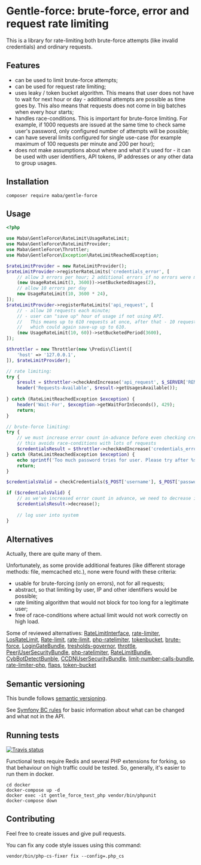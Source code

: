 # Gentle-force: brute-force, error and request rate limiting

This is a library for rate-limiting both brute-force attempts
(like invalid credentials) and ordinary requests.

## Features

- can be used to limit brute-force attempts;
- can be used for request rate limiting;
- uses leaky / token bucket algorithm. This means that user does not have to wait
for next hour or day - additional attempts are possible as time goes by. This
also means that requests does not come in big batches when every hour starts;
- handles race-conditions. This is important for brute-force limiting. For example,
if 1000 requests are issued at the same time to check same user's password, only
configured number of attempts will be possible;
- can have several limits configured for single use-case (for example maximum of
100 requests per minute and 200 per hour);
- does not make assumptions about where and what it's used for - it can be used
with user identifiers, API tokens, IP addresses or any other data to group usages.

## Installation

```
composer require maba/gentle-force
```

## Usage

```php
<?php

use Maba\GentleForce\RateLimit\UsageRateLimit;
use Maba\GentleForce\RateLimitProvider;
use Maba\GentleForce\Throttler;
use Maba\GentleForce\Exception\RateLimitReachedException;

$rateLimitProvider = new RateLimitProvider();
$rateLimitProvider->registerRateLimits('credentials_error', [
    // allow 3 errors per hour; 2 additional errors if no errors were made during last hour
    (new UsageRateLimit(3, 3600))->setBucketedUsages(2),
    // allow 10 errors per day
    new UsageRateLimit(10, 3600 * 24),
]);
$rateLimitProvider->registerRateLimits('api_request', [
    // - allow 10 requests each minute;
    // - user can "save up" hour of usage if not using API.
    //   This means up to 610 requests at once, after that - 10 requests per minute,
    //   which could again save-up up to 610.
    (new UsageRateLimit(10, 60))->setBucketedPeriod(3600),
]);

$throttler = new Throttler(new \Predis\Client([
    'host' => '127.0.0.1',
]), $rateLimitProvider);

// rate limiting:
try {
    $result = $throttler->checkAndIncrease('api_request', $_SERVER['REMOTE_ADDR']);
    header('Requests-Available', $result->getUsagesAvailable());
    
} catch (RateLimitReachedException $exception) {
    header('Wait-For', $exception->getWaitForInSeconds(), 429);
    return;
}

// brute-force limiting:
try {
    // we must increase error count in-advance before even checking credentials
    // this avoids race-conditions with lots of requests
    $credentialsResult = $throttler->checkAndIncrease('credentials_error', $_POST['username']);
} catch (RateLimitReachedException $exception) {
    echo sprintf('Too much password tries for user. Please try after %s seconds', $exception->getWaitForInSeconds());
    return;
}

$credentialsValid = checkCredentials($_POST['username'], $_POST['password']);

if ($credentialsValid) {
    // as we've increased error count in advance, we need to decrease it if everything went fine
    $credentialsResult->decrease();
    
    // log user into system
}
```

## Alternatives

Actually, there are quite many of them.

Unfortunately, as some provide additional features (like different storage methods: file, memcached etc.),
none were found with these criteria:
- usable for brute-forcing (only on errors), not for all requests;
- abstract, so that limiting by user, IP and other identifiers would be possible;
- rate limiting algorithm that would not block for too long for a legitimate user;
- free of race-conditions where actual limit would not work correctly on high load.

Some of reviewed alternatives:
[RateLimitInterface](https://github.com/touhonoob/RateLimitInterface),
[rate-limiter](https://github.com/codeages/rate-limiter),
[LosRateLimit](https://github.com/Lansoweb/LosRateLimit),
[Rate-limit](https://github.com/Prezto/Rate-limit),
[rate-limit](https://github.com/nikolaposa/rate-limit),
[php-ratelimiter](https://github.com/EvolutedNewMedia/php-ratelimiter),
[tokenbucket](https://github.com/fustundag/tokenbucket),
[brute-force](https://github.com/ArmorGames/brute-force),
[LoginGateBundle](https://github.com/anyx/LoginGateBundle),
[tresholds-governor](https://github.com/metaclass-nl/tresholds-governor),
[throttle](https://github.com/sideshowcecil/throttle),
[PeerjUserSecurityBundle](https://github.com/PeerJ/PeerjUserSecurityBundle),
[php-ratelimiter](https://github.com/MyOnlineStore/php-ratelimiter),
[RateLimitBundle](https://github.com/PQstudio/RateLimitBundle),
[CybBotDetectBunble](https://github.com/Dean79000/CybBotDetectBunble),
[CCDNUserSecurityBundle](https://github.com/codeconsortium/CCDNUserSecurityBundle),
[limit-number-calls-bundle](https://github.com/Avtonom/limit-number-calls-bundle),
[rate-limiter-php](https://github.com/perimeter/rate-limiter-php),
[flaps](https://github.com/beheh/flaps),
[token-bucket](https://github.com/bandwidth-throttle/token-bucket)

## Semantic versioning

This bundle follows [semantic versioning](http://semver.org/spec/v2.0.0.html).

See [Symfony BC rules](http://symfony.com/doc/current/contributing/code/bc.html) for basic
information about what can be changed and what not in the API.

## Running tests

[![Travis status](https://travis-ci.org/mariusbalcytis/gentle-force.svg?branch=master)](https://travis-ci.org/mariusbalcytis/gentle-force)

Functional tests require Redis and several PHP extensions for forking,
so that behaviour on high traffic could be tested. So, generally,
it's easier to run them in docker.

```
cd docker
docker-compose up -d
docker exec -it gentle_force_test_php vendor/bin/phpunit
docker-compose down
```

## Contributing

Feel free to create issues and give pull requests.

You can fix any code style issues using this command:
```
vendor/bin/php-cs-fixer fix --config=.php_cs
```
